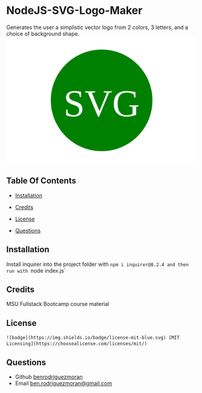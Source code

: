 # NodeJS-SVG-Logo-Maker
Generates the user a simplistic vector logo from 2 colors, 3 letters, and a choice of background shape.
![screenshot](/output/logo.svg)
## Table Of Contents
- [Installation](#installation)

- [Credits](#credits)
- [License](#license)
- [Questions](#questions)




## Installation 
Install inquirer into the project folder with `npm i inquirer@8.2.4 and then run with `node index.js`

## Credits 
MSU Fullstack Bootcamp course material
## License 

    ![badge](https://img.shields.io/badge/license-mit-blue.svg) [MIT Licensing](https://choosealicense.com/licenses/mit/)

## Questions
- Github [benrodriguezmoran](https://github.com/benrodriguezmoran) 
- Email [ben.rodriguezmoran@gmail.com](mailto:ben.rodriguezmoran@gmail.com)



